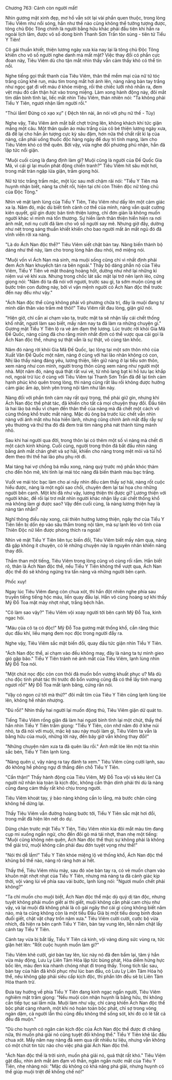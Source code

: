 




Chương 763: Cảnh còn người mất!


Nhìn gương mặt xinh đẹp, mơ hồ vẫn sót lại vài phần quen thuộc, trong lòng Tiêu Viêm như nổi sóng, hắn như thế nào cũng không thể tưởng tượng được, tông chủ Độc Tông chính là người bằng hữu khác phái đầu tiên khi hắn ra ngoài lịch lãm, được vô số dong binh Thanh Sơn Trấn tôn sùng - tiên tử Tiểu Y Tiên!

Cô gái thuần khiết, thiện lương ngày xưa kia nay lại là tông chủ Độc Tông khiến cho vô số người nghe danh mà mất mật? Việc thay đổi có phần cực đoan này, Tiêu Viêm dù cho tận mắt nhìn thấy vẫn cảm thấy khó có thể tin nổi.

Nghe tiếng gọi thất thanh của Tiêu Viêm, thân thể mềm mại của nữ tử tóc trắng cũng khẽ run, màu tím trong mắt hơi ánh lên, nàng nâng bàn tay trắng như ngọc gạt đi vết máu ở khóe miệng, rồi thè chiếc lưỡi nhỏ nhắn ra, đem vệt máu đó cẩn thận hút vào trong miệng. Làm xong hành động này, đôi mắt tím dần bình tĩnh lại, liếc mắt nhìn Tiêu Viêm, thản nhiên nói: "Ta không phải Tiểu Y Tiên, ngươi nhận lầm người rồi."

"Thúi lắm! Đừng có xạo xự" ( Đệch tên nài, ăn nói với phụ nữ thế - Túy)

Nghe vậy, Tiêu Viêm ánh mắt bất chợt trừng lên, không khách khí tức giận mắng một câu. Một thân quần áo màu trắng của cô bé thiện lương ngày xưa, đã để lại cho hắn ấn tượng cực kỳ sâu đậm, hơn nữa thể chất rất kì lạ của nàng, cần phải uống thuốc độc hàng ngày để duy trì tính mạng, làm cho Tiêu Viêm khó có thể quên. Bởi vậy, vừa nghe đối phương phủ nhận, hắn đã lập tức nổi giận.

"Muội cuối cùng là đang định làm gì? Muội cũng là người của Đế Quốc Gia Mã, vì cái gì lại muốn phát động chiến tranh?" Tiêu Viêm hít sâu một hơi, trong mắt tràn ngập lửa giận, trầm giọng hỏi.

Nữ tử tóc trắng trầm mặc, một lúc sau mới chậm rãi nói: "Tiểu Y Tiên mà huynh nhận biết, nàng ta chết rồi, hiện tại chỉ còn Thiên độc nữ tông chủ của Độc Tông."

Nhìn vẻ mặt lạnh lùng của Tiểu Y Tiên, Tiêu Viêm như dấy lên một cảm giác xa lạ. Năm đó, mặc dù biết tình cảnh cơ thể của mình, nàng vẫn quật cường kiên quyết, giữ gìn được bản tính thiện lương, chỉ đơn giản là không muốn người khác vì mình mà tổn thương. Sự hiền lành thân thiện hiển hiện ra nơi ánh mắt, nơi nụ cười đã làm cho vô số người say mê. Nhưng giờ đây, dường như nét trong sáng thuần khiết khiến cho bao người mất ăn mất ngủ đó đã vĩnh viễn rời xa nàng.

"Là do Ách Nan độc thể?" Tiêu Viêm siết chặt bàn tay. Nàng biến thành bộ dáng như thế này, làm cho trong lòng hắn đau nhói, mở miệng nói.

"Muội vốn vì Ách Nan mà sinh, mà muội sống cũng chỉ vì nhất định phải đem Ách Nan khuyếch tán ra bên ngoài." Thấy bộ dáng phẫn nộ của Tiêu Viêm, Tiểu Y Tiên vẻ mặt thoáng hoảng hốt, dường như nhớ lại những kỉ niệm vui vẻ khi xưa. Nhưng trong chốc lát sắc mặt lại trở nên lạnh lẽo, cứng giọng nói: "Năm đó ta đã nói với ngươi, trước sau gì, ta sớm muộn cũng sẽ bước trên con đường này, bởi vì vận mệnh người có Ách Nan độc thể trước đến nay đều như vậy."

"Ách Nan độc thể cũng không phải vô phương chữa trị, đây là muội đang tự mình dấn thân vào trầm mê thôi!" Tiêu Viêm rất đau lòng, giận giữ nói.

"Hiện giờ, chỉ cần ai chạm vào ta, trước mặt ta sẽ nhận lấy cái chết thống khổ nhất, ngươi làm sao biết, mấy năm nay ta đã làm ra những chuyện gì." Gương mặt Tiểu Y Tiên lộ ra vẻ ảm đạm thê lương. Lúc trước rời khỏi Gia Mã Đế Quốc, nàng cũng đã cho rằng mình nhất định có thể vược qua cái gọi là Ách Nan độc thể, nhưng sự thật vẫn là sự thật, vô cùng tàn khốc.

Năm đó nàng rời khỏi Gia Mã Đế Quốc, lạc lõng tại một sơn thôn nhỏ của Xuất Vân Đế Quốc một năm, nàng ở cùng với hai lão nhân không có con, Nhị lão thấy nàng đáng yêu, lương thiện, liền giữ nàng ở lại tiểu sơn thôn, xem nàng như con mình, người trong thôn cũng xem nàng như người một nhà. Một năm đó, nàng quả thật rất vui vẻ, từ nhỏ lang bạt kì hồ lưu lạc khắp nơi, ngoài trừ lúc ở cùng với Tiêu Viêm tại Thanh Sơn Trấn đã để lại tình cảm hạnh phúc khó quên trong lòng, thì nàng cũng rất lâu rồi không được hưởng cảm giác ấm áp, bình yên trong nội tâm như lần này.

Nàng đối với phần tình cảm này rất quý trọng, thề phải giữ gìn, nhưng khi Ách Nan độc thể phát tác, đã khiến cho tất cả mọi chuyện thay đổi. Đầu tiên là hai lão bá mẫu vì chạm đến thân thể của nàng mà đã chết một cách vô cùng thống khổ trước mắt nàng. Mặc dù ông bà trước lúc chết vẫn nhìn nàng với ánh mắt nhu hòa hiền lành, nhưng cũng chính ánh mắt đầy rẫy sự yêu thương và thứ tha đó đã đem trái tim nàng phá nát thành từng mảnh nhỏ.

Sau khi hai người qua đời, trong thôn lại có thêm một số vì nàng mà chết đi một cách kinh khủng. Cuối cùng, người trong thôn đã bắt đầu nhìn nàng bằng ánh mắt chán ghét và sợ hãi, khiến cho nàng trong mệt mỏi và tủi hổ đem theo thi thể hai lão phu phụ rời đi.

Mai táng hai vợ chồng bá mẫu xong, nàng quỳ trước mộ phần khóc thảm cho đến hôn mê, khi tỉnh lại mái tóc nàng đã biến thành màu bạc trắng.

Vuốt ve mái tóc bạc làm cho ai nấy nhìn đều cảm thấy sợ hãi, nàng rốt cuộc hiểu được, nàng là một ngôi sao chổi, chuyên đem lại tai họa cho những người bên cạnh. Một khi đã như vậy, lương thiện thì được gì? Lương thiện với người khác, để rồi lại trơ mắt nhìn người khác nhận lấy cái chết thống khổ mà không làm gì được sao? Vậy đến cuối cùng, là nàng lương thiện hay là nàng tàn nhẫn?

Nghĩ thông điều này xong, cái thiên hướng lương thiện, ngây thơ của Tiểu Y Tiên liền bị dồn ép vào sâu thẳm trong nội tâm, mà sự lạnh lẽo vô tình của Thiên Độc nữ liền được phóng thích ra ngoài!

Nhìn vẻ mặt Tiểu Y Tiên liên tục biến đổi, Tiêu Viêm biết mấy năm qua, nàng đã gặp không ít chuyện, có lẽ những chuyện này là nguyên nhân khiến nàng thay đổi.

Thầm than một tiếng, Tiêu Viêm trong lòng cũng vô cùng rối rắm. Hắn biết rõ, thân là Ách Nan độc thể, nếu Tiểu Y Tiên không thể vượt qua, Ách Nan độc thể đó sẽ không ngừng tra tấn nàng và những người bên cạnh.

Phốc xuy!

Ngay lúc Tiêu Viêm đang còn chua xót, thì hắn đột nhiên nghe phía sau truyền tiếng tiếng hộc máu, liền quay đầu lại. Hắn vô cùng hoảng sợ khi thấy Mỹ Đỗ Toa mặt mày nhợt nhạt, trắng bệch hẳn.

"Cô làm sao vậy?" Tiêu Viêm vội xoay người tới bên cạnh Mỹ Đỗ Toa, kinh ngạc hỏi.

"Máu của cô ta có độc!" Mỹ Đỗ Toa gương mặt thống khổ, cắn răng thúc dục đấu khí, liều mạng đem nọc độc trong người đẩy ra.

Nghe vậy, Tiêu Viêm sắc mặt biến đổi, quay đầu tức giận nhìn Tiểu Y Tiên.

"Ách Nan độc thể, ai chạm vào đều không may, đây là nàng ta tự mình gieo gió gặp bão." Tiểu Y Tiên tránh né ánh mắt của Tiêu Viêm, lạnh lùng nhìn Mỹ Đỗ Toa nói.

"Một chút nọc độc cỏn con thôi đã muốn bổn vương khuất phục ư? Mà dù cho độc tính phát tác thì trước đó bổn vương cũng đã có thể lấy tính mạng ngươi rồi!" Mỹ Đỗ Toa mắt lạnh băng, cứng rắn nói.

"Vậy có ngon cứ tới mà thử?" đôi mắt tím của Tiêu Y Tiên cũng lạnh lùng lóe lên, không hề nhân nhượng.

"Đủ rồi!" Nhìn thấy hai người lại muốn động thủ, Tiêu Viêm giận dữ quát to.

Tiếng Tiêu Viêm rống giận đã làm hai ngươi bình tĩnh lại một chút, thấy thế hắn nhìn Tiểu Y Tiên trầm giọng: "Tiểu Y Tiên, còn nhớ năm đó ở khe núi nhỏ, ta đã nói với muội, mặc kệ sau này muội làm gì, Tiêu Viêm ta vẫn là bằng hữu của muội, những lời này, đến bây giờ vẫn không thay đổi!"

"Những chuyện năm xưa ta đã quên lâu rồi." Ánh mắt lóe lên một tia nhìn sắc bén, Tiểu Y Tiên lạnh lùng.

"Nàng quên ư, vậy nàng ra tay đánh ta xem." Tiêu Viêm cũng cười lạnh, sau đó không hề phòng ngự đi thẳng đến chỗ Tiểu Y Tiên.

"Cẩn thận!" Thấy hành động của Tiêu Viêm, Mỹ Đỗ Toa vội vã kêu lên! Cả người nữ nhân kia toàn là kịch độc, không cẩn thận dính phải thì dù là nàng cũng đang cảm thấy rất khó chịu trong người.

Tiêu Viêm khoát tay, ý bảo nàng không cần lo lắng, mà bước chân cũng không hề dừng lại.

Thấy Tiêu Viêm vẫn đường hoàng bước tới, Tiểu Y Tiên sắc mặt hơi đổi, trong mắt đã hiện lên nét do dự.

Dừng chân trước mặt Tiểu Y Tiên, Tiêu Viêm nhìn kia đôi mắt màu tím đang cụp mi xuống ngần ngừ, cho đến đôi gò má tái nhợt, than nhẹ một tiếng: "Muội cũng không nên quên, Ách Nan độc thể thực sự không phải là không thể giải trừ, muội không cần phải đau đớn tuyệt vọng như thế!"

"Nói thì dễ lắm!" Tiểu Y Tiên khóe miệng lộ vẻ thống khổ, Ách Nan độc thể khủng bố thế nào, nàng rõ ràng hơn ai hết.

Thấy thế, Tiêu Viêm nhíu mày, sau đó xòe bàn tay ra, có vẻ muốn chạm vào khuôn mặt nhợt nhạt của Tiểu Y Tiên, nhưng mà nàng ta đã cảnh giác kịp thời, vội vàng lùi về phía sau vài bước, lạnh lùng nói: "Ngươi muốn chết phải không?"

"Ta chỉ muốn cho muội biết, Ách Nan độc thể mặc dù quỷ dị tàn độc, nhưng tuyệt không phải muốn giết ai thì giết, muội không cần phải cam chịu như vậy, vả lại muội đã không phải là cô gái ngây thơ cái gì cũng không biết năm nào, mà ta cũng không còn là một tiểu Đấu Giả bị một tiểu dong binh đoàn đuổi giết, chật vật chạy trốn năm xưa." Tiêu Viêm cười cười, cước bộ vừa nhích, đã hiện ra bên cạnh Tiểu Y Tiên, bàn tay vung lên, liền nắm chặt lấy cánh tay Tiểu Y Tiên.

Cánh tay vừa bị bắt lấy, Tiểu Y Tiên cả kinh, vội vàng dùng sức vùng ra, tức giận hét lên: "Rốt cuộc huynh muốn làm gì?"

Tiêu Viêm khẽ cười, giơ bàn tay lên, lúc này nó đã đen bầm lại, tâm ý hắn vừa máy động, Lưu Ly Liên Tâm Hỏa lập tức bùng phát, Hỏa diễm hừng hực bốc lên, màu đen kia nhanh chóng nhạt đi trong thấy. Trong tích tắc sau, bàn tay của hắn đã khôi phục như lúc ban đầu, có Lưu Ly Liên Tâm Hỏa hộ thể, nếu không gặp phải siêu cấp kịch độc, thì phần lớn đều sẽ bị Liên Tâm Hỏa thanh trừ.

Đưa tay hướng về phía Tiểu Y Tiên đang kinh ngạc ngẩn người, Tiêu Viêm nghiêm mặt trầm giọng: "Nếu muội còn nhận huynh là bằng hữu, thì không cần tiếp tục sai lầm nữa. Muội làm như vậy, chỉ càng khiến Ách Nan độc thể bộc phát càng nhanh, một khi nó hoàn toàn bộc phát, chỉ sợ trong vòng ngàn dặm, cả người lẫn thú cũng đều không thể sống sót, khi đó có lẽ tất cả đều đã muộn."

"Dù cho huynh có ngăn cản kịch độc của Ách Nan độc thể được đi chăng nữa, thì muốn phá giải nó cũng tuyệt đối không thể." Tiểu Y Tiên khẽ lắc đầu chua xót. Mấy năm nay nàng đã xem qua rất nhiều tư liệu, nhưng vẫn không có một chút tin tức nào cho việc phá giải Ách Nan độc thể.

"Ách Nan độc thể là trời sinh, muốn phá giải nó, quả thật rất khó." Tiêu Việm gật đầu, nhìn ánh mắt ảm đạm vô thần, ngân ngấn nước mắt của Tiêu Y Tiên, nhẹ nhàng nói: "Mặc dù không có khả năng phá giải, nhưng huynh có thể giúp muội triệt để khống chế nó!"




